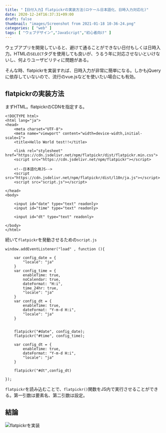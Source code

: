 ```yaml
---
title: "【日付入力】flatpickrの実装方法(ロケール日本語化、日時入力対応化)"
date: 2020-12-24T16:37:31+09:00
draft: false
thumbnail: "images/Screenshot from 2021-01-18 10-36-24.png"
categories: [ "web" ]
tags: [ "ウェブデザイン","JavaScript","初心者向け" ]
---
```



ウェブアプリを開発していると、避けて通ることができない日付もしくは日時入力。HTMLの`SELECT`タグを使用しても良いが、うるう年に対応させないといけないし、何よりユーザビリティに問題がある。

そんな時、flatpickrを実装すれば、日時入力が非常に簡単になる。しかもjQueryに依存していないので、流行のvue.jsなどを使いたい場合にも有効。

## flatpickrの実装方法

まずHTML。flatpickrのCDNを指定する。

    <!DOCTYPE html>
    <html lang="ja">
    <head>
        <meta charset="UTF-8">
        <meta name="viewport" content="width=device-width,initial-scale=1">
        <title>Hello World test!!</title>
    
        <link rel="stylesheet" href="https://cdn.jsdelivr.net/npm/flatpickr/dist/flatpickr.min.css">
        <script src="https://cdn.jsdelivr.net/npm/flatpickr"></script>
        
        <!--日本語化用JS-->
        <script src="https://cdn.jsdelivr.net/npm/flatpickr/dist/l10n/ja.js"></script>
        <script src="script.js"></script>
    
    </head>
    <body>
    
        <input id="date" type="text" readonly>
        <input id="time" type="text" readonly>
    
        <input id="dt" type="text" readonly>
    
    </body>
    </html>


続いて`flatpickr`を発動させるための`script.js`


    window.addEventListener("load" , function (){ 
    
        var config_date = { 
            "locale": "ja"
        }   
        var config_time = { 
            enableTime: true,
            noCalendar: true,
            dateFormat: "H:i",
            time_24hr: true,
            "locale": "ja"
        }   
        var config_dt = { 
            enableTime: true,
            dateFormat: "Y-m-d H:i",
            "locale": "ja"
        }   
    
    
        flatpickr("#date", config_date);
        flatpickr("#time", config_time);
        
        var config_dt = { 
            enableTime: true,
            dateFormat: "Y-m-d H:i",
            "locale": "ja"
        }
    
        flatpickr("#dt",config_dt)
    
    });


`flatpickr`を読み込むことで、`flatpickr()`関数をJS内で実行させることができる。第一引数は要素名、第二引数は設定。

## 結論

<div class="img-center"><img src="/images/Screenshot from 2021-01-18 10-36-24.png" alt="flatpickrを実装"></div>


